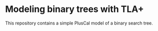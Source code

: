# Modeling binary trees with TLA+

This repository contains a simple PlusCal model of a binary search tree.

